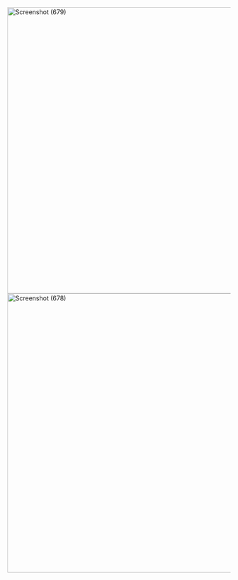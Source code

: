 <img width="1366" height="645" alt="Screenshot (679)" src="https://github.com/user-attachments/assets/92b3748c-e9f6-4d23-8efe-e7d8e1647446" />

<img width="1366" height="629" alt="Screenshot (678)" src="https://github.com/user-attachments/assets/dbe24d1a-21e1-400c-9f0c-9ed2008beebe" />

